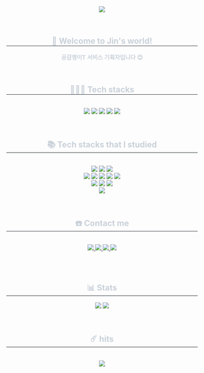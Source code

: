 <div align= "center">
    <img src="https://capsule-render.vercel.app/api?type=rounded&color=0:fff9b8,100:ffe224&height=180&text=😎%20JIN's%20WORLD%20😎&animation=fadeIn&fontColor=000000&fontSize=70" />
    </div>
    <br>
    <br>
    <div align= "center"> 
    <h2 style="border-bottom: 1px solid #21262d; color: #c9d1d9;"> 🚀 Welcome to Jin's world!  </h2>  
    <div style="font-weight: 700; font-size: 15px; text-align: center; color: #c9d1d9;"> 공감쟁이T 서비스 기획자입니다 😊 </div> 
    </div>
    <br>
    <br>
    <div align= "center">
    <h2 style="border-bottom: 1px solid #21262d; color: #c9d1d9;"> 👩🏻‍💻 Tech stacks  </h2> <br>
    <div style="margin: 0 auto; text-align: center;" align= "center"> <img src="https://img.shields.io/badge/Figma-F24E1E?style=for-the-badge&logo=Figma&logoColor=white">
          <img src="https://img.shields.io/badge/Slack-4A154B?style=for-the-badge&logo=Slack&logoColor=white">
          <img src="https://img.shields.io/badge/Notion-000000?style=for-the-badge&logo=Notion&logoColor=white">
          <img src="https://img.shields.io/badge/Discord-5865F2?style=for-the-badge&logo=Discord&logoColor=white">
          <img src="https://img.shields.io/badge/Trello-0052CC?style=for-the-badge&logo=Trello&logoColor=white">
          </div>
      <br>
      <br>
    </div>
    <div align= "center">
    <h2 style="border-bottom: 1px solid #21262d; color: #c9d1d9;"> 📚 Tech stacks that I studied </h2> <br>
    <div style="margin: 0 auto; text-align: center;" align= "center">
          <img src="https://img.shields.io/badge/Python-3776AB?style=for-the-badge&logo=Python&logoColor=white">
          <img src="https://img.shields.io/badge/HTML5-E34F26?style=for-the-badge&logo=HTML5&logoColor=white">
          <img src="https://img.shields.io/badge/CSS3-1572B6?style=for-the-badge&logo=CSS3&logoColor=white">
          <br/><img src="https://img.shields.io/badge/Javascript-F7DF1E?style=for-the-badge&logo=Javascript&logoColor=white">
          <img src="https://img.shields.io/badge/Git-F05032?style=for-the-badge&logo=Git&logoColor=white">
          <img src="https://img.shields.io/badge/Github-181717?style=for-the-badge&logo=Github&logoColor=white">
          <img src="https://img.shields.io/badge/Android-3DDC84?style=for-the-badge&logo=Android&logoColor=white">
          <img src="https://img.shields.io/badge/C-A8B9CC?style=for-the-badge&logo=C&logoColor=white">
          <br/><img src="https://img.shields.io/badge/IOS-000000?style=for-the-badge&logo=IOS&logoColor=white">
          <img src="https://img.shields.io/badge/Java-007396?style=for-the-badge&logo=Java&logoColor=white">
          <img src="https://img.shields.io/badge/Matlab-0076a8?style=for-the-badge&logo=Matlab&logoColor=white">
          <br/><img src="https://img.shields.io/badge/Swift-F05138?style=for-the-badge&logo=Swift&logoColor=white">
          </div>
      <br>
      <br>
    </div>
    <div align= "center">
    <h2 style="border-bottom: 1px solid #21262d; color: #c9d1d9;"> ☎️  Contact me </h2> <br> 
    <div align= "center"> <a href=https://www.instagram.com/7_jinnie/> <img src="https://img.shields.io/badge/Instagram-E4405F?style=for-the-badge&logo=Instagram&logoColor=white&link=https://www.instagram.com/7_jinnie/"> </a>
         <a href=> <img src="https://img.shields.io/badge/Velog-20C997?style=for-the-badge&logo=Velog&logoColor=white&link="> </a>
         <a href=> <img src="https://img.shields.io/badge/Tistory-000000?style=for-the-badge&logo=Tistory&logoColor=white&link="> </a>
         <a href=> <img src="https://img.shields.io/badge/Notion-000000?style=for-the-badge&logo=Notion&logoColor=white&link="> </a>
          </div>  <br> 
    <div align= "center">  </div> 
    </div>
    <br>
    <br>
    <div align= "center"> 
    <h2 style="border-bottom: 1px solid #21262d; color: #c9d1d9;"> 📊  Stats </h2> <div align= "center"> <img src="https://github-readme-stats.vercel.app/api?username=jinniecode&bg_color=60,ffffff,ffe852&title_color=000000&text_color=000000"
         /> <img src="https://github-readme-stats.vercel.app/api/top-langs/?username=jinniecode&layout=compact&bg_color=60,ffffff,ffe852&title_color=000000&text_color=000000"
           /> </div>
        <br>
        <br>
    <div align= "center">
    <h2 style="border-bottom: 1px solid #21262d; color: #c9d1d9;"> ☄️  hits </h2> <br> 
        <a href="https://hits.seeyoufarm.com"><img src="https://hits.seeyoufarm.com/api/count/incr/badge.svg?url=https://github.com/jinniecode/jinniecode&count_bg=%23E6DFA4&title_bg=%23EAD600&icon=&icon_color=%23FFF449&title=hits&edge_flat=false"/></a>
        </div>
        <br>
        <br>
    </div>
    
